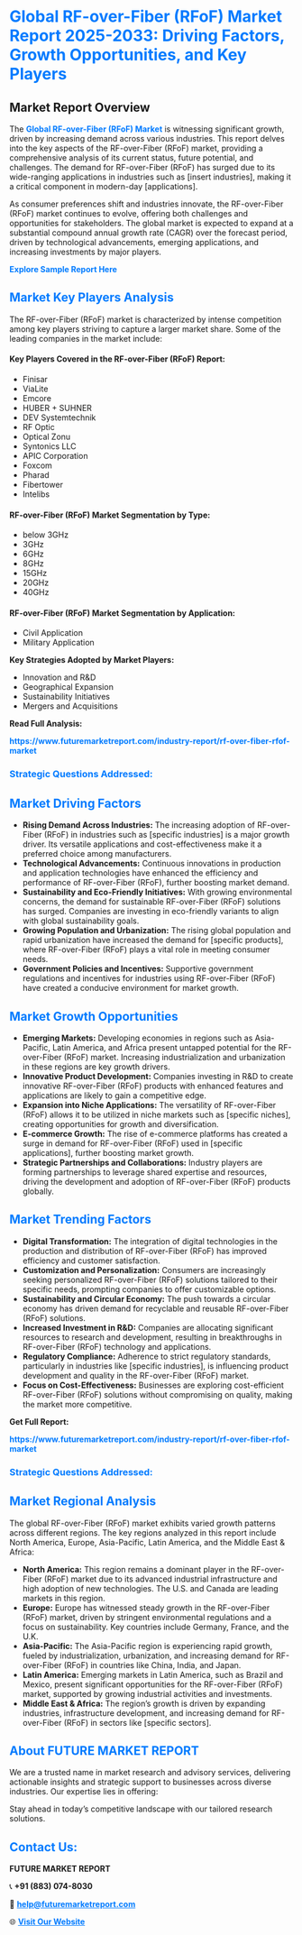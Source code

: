 <h1 style="color: #007BFF;">Global RF-over-Fiber (RFoF) Market Report 2025-2033: Driving Factors, Growth Opportunities, and Key Players</h1>

<section id="overview">
<h2>Market Report Overview</h2>
<p>The <a href="https://www.futuremarketreport.com/industry-report/rf-over-fiber-rfof-market" style="color: #007BFF; text-decoration: none;"><strong>Global RF-over-Fiber (RFoF) Market</strong></a> is witnessing significant growth, driven by increasing demand across various industries. This report delves into the key aspects of the RF-over-Fiber (RFoF) market, providing a comprehensive analysis of its current status, future potential, and challenges. The demand for RF-over-Fiber (RFoF) has surged due to its wide-ranging applications in industries such as [insert industries], making it a critical component in modern-day [applications].</p>
<p>As consumer preferences shift and industries innovate, the RF-over-Fiber (RFoF) market continues to evolve, offering both challenges and opportunities for stakeholders. The global market is expected to expand at a substantial compound annual growth rate (CAGR) over the forecast period, driven by technological advancements, emerging applications, and increasing investments by major players.</p>
</section>

<section id="overview">
<p><a href="https://www.futuremarketreport.com/request-sample/reportId=75503" style="color: #007BFF; text-decoration: none;"><strong>Explore Sample Report Here</strong></a></p>
</section>

<section id="key-players">
<h2 style="color: #007BFF;">Market Key Players Analysis</h2>
<p>The RF-over-Fiber (RFoF) market is characterized by intense competition among key players striving to capture a larger market share. Some of the leading companies in the market include:</p>
<h4>Key Players Covered in the RF-over-Fiber (RFoF) Report:</h4>
<ul><li>Finisar</li><li>ViaLite</li><li>Emcore</li><li>HUBER + SUHNER</li><li>DEV Systemtechnik</li><li>RF Optic</li><li>Optical Zonu</li><li>Syntonics LLC</li><li>APIC Corporation</li><li>Foxcom</li><li>Pharad</li><li>Fibertower</li><li>Intelibs</li></ul>
<h4>RF-over-Fiber (RFoF) Market Segmentation by Type:</h4>
<ul><li>below 3GHz</li><li>3GHz</li><li>6GHz</li><li>8GHz</li><li>15GHz</li><li>20GHz</li><li>40GHz</li></ul>

<h4>RF-over-Fiber (RFoF) Market Segmentation by Application:</h4>
<ul><li>Civil Application</li><li>Military Application</li></ul>
<p><strong>Key Strategies Adopted by Market Players:</strong></p>
<ul>
<li>Innovation and R&D</li>
<li>Geographical Expansion</li>
<li>Sustainability Initiatives</li>
<li>Mergers and Acquisitions</li>
</ul>
</section>

<section>
<p><strong>Read Full Analysis: </strong></p><a href="https://www.futuremarketreport.com/industry-report/rf-over-fiber-rfof-market" style="color: #007BFF; text-decoration: none;"><strong>https://www.futuremarketreport.com/industry-report/rf-over-fiber-rfof-market</strong></a>
<h3 style="color: #007BFF;">Strategic Questions Addressed:</h3>
</section>

<section id="driving-factors">
<h2 style="color: #007BFF;">Market Driving Factors</h2>
<ul>
<li><strong>Rising Demand Across Industries:</strong> The increasing adoption of RF-over-Fiber (RFoF) in industries such as [specific industries] is a major growth driver. Its versatile applications and cost-effectiveness make it a preferred choice among manufacturers.</li>
<li><strong>Technological Advancements:</strong> Continuous innovations in production and application technologies have enhanced the efficiency and performance of RF-over-Fiber (RFoF), further boosting market demand.</li>
<li><strong>Sustainability and Eco-Friendly Initiatives:</strong> With growing environmental concerns, the demand for sustainable RF-over-Fiber (RFoF) solutions has surged. Companies are investing in eco-friendly variants to align with global sustainability goals.</li>
<li><strong>Growing Population and Urbanization:</strong> The rising global population and rapid urbanization have increased the demand for [specific products], where RF-over-Fiber (RFoF) plays a vital role in meeting consumer needs.</li>
<li><strong>Government Policies and Incentives:</strong> Supportive government regulations and incentives for industries using RF-over-Fiber (RFoF) have created a conducive environment for market growth.</li>
</ul>
</section>

<section id="growth-opportunities">
<h2 style="color: #007BFF;">Market Growth Opportunities</h2>
<ul>
<li><strong>Emerging Markets:</strong> Developing economies in regions such as Asia-Pacific, Latin America, and Africa present untapped potential for the RF-over-Fiber (RFoF) market. Increasing industrialization and urbanization in these regions are key growth drivers.</li>
<li><strong>Innovative Product Development:</strong> Companies investing in R&D to create innovative RF-over-Fiber (RFoF) products with enhanced features and applications are likely to gain a competitive edge.</li>
<li><strong>Expansion into Niche Applications:</strong> The versatility of RF-over-Fiber (RFoF) allows it to be utilized in niche markets such as [specific niches], creating opportunities for growth and diversification.</li>
<li><strong>E-commerce Growth:</strong> The rise of e-commerce platforms has created a surge in demand for RF-over-Fiber (RFoF) used in [specific applications], further boosting market growth.</li>
<li><strong>Strategic Partnerships and Collaborations:</strong> Industry players are forming partnerships to leverage shared expertise and resources, driving the development and adoption of RF-over-Fiber (RFoF) products globally.</li>
</ul>
</section>

<section id="trending-factors">
<h2 style="color: #007BFF;">Market Trending Factors</h2>
<ul>
<li><strong>Digital Transformation:</strong> The integration of digital technologies in the production and distribution of RF-over-Fiber (RFoF) has improved efficiency and customer satisfaction.</li>
<li><strong>Customization and Personalization:</strong> Consumers are increasingly seeking personalized RF-over-Fiber (RFoF) solutions tailored to their specific needs, prompting companies to offer customizable options.</li>
<li><strong>Sustainability and Circular Economy:</strong> The push towards a circular economy has driven demand for recyclable and reusable RF-over-Fiber (RFoF) solutions.</li>
<li><strong>Increased Investment in R&D:</strong> Companies are allocating significant resources to research and development, resulting in breakthroughs in RF-over-Fiber (RFoF) technology and applications.</li>
<li><strong>Regulatory Compliance:</strong> Adherence to strict regulatory standards, particularly in industries like [specific industries], is influencing product development and quality in the RF-over-Fiber (RFoF) market.</li>
<li><strong>Focus on Cost-Effectiveness:</strong> Businesses are exploring cost-efficient RF-over-Fiber (RFoF) solutions without compromising on quality, making the market more competitive.</li>
</ul>
</section>

<section>
<p><strong>Get Full Report: </strong></p><a href="https://www.futuremarketreport.com/industry-report/rf-over-fiber-rfof-market" style="color: #007BFF; text-decoration: none;"><strong>https://www.futuremarketreport.com/industry-report/rf-over-fiber-rfof-market</strong></a>
<h3 style="color: #007BFF;">Strategic Questions Addressed:</h3>
</section>


<section id="regional-analysis">
<h2 style="color: #007BFF;">Market Regional Analysis</h2>
<p>The global RF-over-Fiber (RFoF) market exhibits varied growth patterns across different regions. The key regions analyzed in this report include North America, Europe, Asia-Pacific, Latin America, and the Middle East & Africa:</p>
<ul>
<li><strong>North America:</strong> This region remains a dominant player in the RF-over-Fiber (RFoF) market due to its advanced industrial infrastructure and high adoption of new technologies. The U.S. and Canada are leading markets in this region.</li>
<li><strong>Europe:</strong> Europe has witnessed steady growth in the RF-over-Fiber (RFoF) market, driven by stringent environmental regulations and a focus on sustainability. Key countries include Germany, France, and the U.K.</li>
<li><strong>Asia-Pacific:</strong> The Asia-Pacific region is experiencing rapid growth, fueled by industrialization, urbanization, and increasing demand for RF-over-Fiber (RFoF) in countries like China, India, and Japan.</li>
<li><strong>Latin America:</strong> Emerging markets in Latin America, such as Brazil and Mexico, present significant opportunities for the RF-over-Fiber (RFoF) market, supported by growing industrial activities and investments.</li>
<li><strong>Middle East & Africa:</strong> The region’s growth is driven by expanding industries, infrastructure development, and increasing demand for RF-over-Fiber (RFoF) in sectors like [specific sectors].</li>
</ul>
</section>

<footer>
<h2 style="color: #007BFF;">About FUTURE MARKET REPORT</h2>
<p>We are a trusted name in market research and advisory services, delivering actionable insights and strategic support to businesses across diverse industries. Our expertise lies in offering:</p>

<p>Stay ahead in today’s competitive landscape with our tailored research solutions.</p>

<h2 style="color: #007BFF;">Contact Us:</h2>
<p><strong>FUTURE MARKET REPORT</strong></p>
<p>📞 <strong>+91 (883) 074-8030</strong></p>
<p>📧 <strong><a href="mailto:help@futuremarketreport.com" style="color: #007BFF;">help@futuremarketreport.com</a></strong></p>
<p>🌐 <strong><a href="https://www.futuremarketreport.com/" style="color: #007BFF;">Visit Our Website</a></strong></p>
</footer>